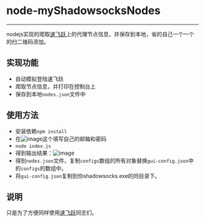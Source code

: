 # node-myShadowsocksNodes
--------------------------
nodejs实现的爬取[速飞跃](http://su.mljjlt.cn/)上的代理节点信息，并保存到本地，省的自己一个一个的扫二维码添加。

## 实现功能
* 自动模拟登陆速飞跃
* 爬取节点信息，并打印在控制台上
* 保存到本地```nodes.json```文件中 
## 使用方法
* 安装依赖```npm install```
* 在![image](https://cloud.githubusercontent.com/assets/9162319/23933255/315dc17c-0978-11e7-936c-6a7fc76b74c5.png)这个填写自己的邮箱和密码
* ``` node index.js ```
* 得到输出结果：![image](https://cloud.githubusercontent.com/assets/9162319/23933302/998254f2-0978-11e7-9a32-bc04cce4c287.png)
* 得到```nodes.json```文件，复制```configs```数组的所有对象替换```gui-config.json```中的```configs```的数组中。
* 将```gui-config.json```复制到你shadowsocks.exe的同目录下。

## 说明
只是为了方便同样使用[速飞跃](http://su.mljjlt.cn/)同志们。